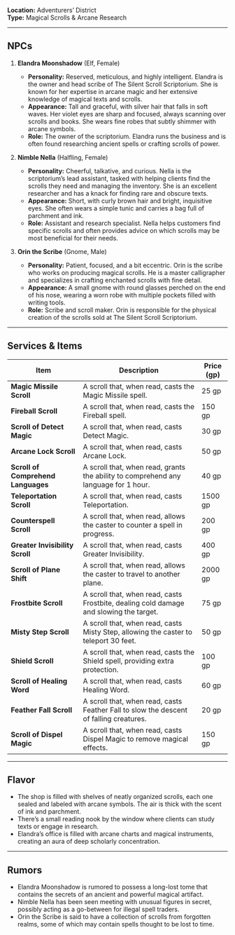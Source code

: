 **Location:** Adventurers’ District  
**Type:** Magical Scrolls & Arcane Research

---

## NPCs

1. **Elandra Moonshadow** (Elf, Female)
    
    - **Personality:** Reserved, meticulous, and highly intelligent. Elandra is the owner and head scribe of The Silent Scroll Scriptorium. She is known for her expertise in arcane magic and her extensive knowledge of magical texts and scrolls.
    - **Appearance:** Tall and graceful, with silver hair that falls in soft waves. Her violet eyes are sharp and focused, always scanning over scrolls and books. She wears fine robes that subtly shimmer with arcane symbols.
    - **Role:** The owner of the scriptorium. Elandra runs the business and is often found researching ancient spells or crafting scrolls of power.
2. **Nimble Nella** (Halfling, Female)
    
    - **Personality:** Cheerful, talkative, and curious. Nella is the scriptorium’s lead assistant, tasked with helping clients find the scrolls they need and managing the inventory. She is an excellent researcher and has a knack for finding rare and obscure texts.
    - **Appearance:** Short, with curly brown hair and bright, inquisitive eyes. She often wears a simple tunic and carries a bag full of parchment and ink.
    - **Role:** Assistant and research specialist. Nella helps customers find specific scrolls and often provides advice on which scrolls may be most beneficial for their needs.
3. **Orin the Scribe** (Gnome, Male)
    
    - **Personality:** Patient, focused, and a bit eccentric. Orin is the scribe who works on producing magical scrolls. He is a master calligrapher and specializes in crafting enchanted scrolls with fine detail.
    - **Appearance:** A small gnome with round glasses perched on the end of his nose, wearing a worn robe with multiple pockets filled with writing tools.
    - **Role:** Scribe and scroll maker. Orin is responsible for the physical creation of the scrolls sold at The Silent Scroll Scriptorium.

---

## Services & Items

| Item                               | Description                                                                            | Price (gp) |
| ---------------------------------- | -------------------------------------------------------------------------------------- | ---------- |
| **Magic Missile Scroll**           | A scroll that, when read, casts the Magic Missile spell.                               | 25 gp      |
| **Fireball Scroll**                | A scroll that, when read, casts the Fireball spell.                                    | 150 gp     |
| **Scroll of Detect Magic**         | A scroll that, when read, casts Detect Magic.                                          | 30 gp      |
| **Arcane Lock Scroll**             | A scroll that, when read, casts Arcane Lock.                                           | 50 gp      |
| **Scroll of Comprehend Languages** | A scroll that, when read, grants the ability to comprehend any language for 1 hour.    | 40 gp      |
| **Teleportation Scroll**           | A scroll that, when read, casts Teleportation.                                         | 1500 gp    |
| **Counterspell Scroll**            | A scroll that, when read, allows the caster to counter a spell in progress.            | 200 gp     |
| **Greater Invisibility Scroll**    | A scroll that, when read, casts Greater Invisibility.                                  | 400 gp     |
| **Scroll of Plane Shift**          | A scroll that, when read, allows the caster to travel to another plane.                | 2000 gp    |
| **Frostbite Scroll**               | A scroll that, when read, casts Frostbite, dealing cold damage and slowing the target. | 75 gp      |
| **Misty Step Scroll**              | A scroll that, when read, casts Misty Step, allowing the caster to teleport 30 feet.   | 50 gp      |
| **Shield Scroll**                  | A scroll that, when read, casts the Shield spell, providing extra protection.          | 100 gp     |
| **Scroll of Healing Word**         | A scroll that, when read, casts Healing Word.                                          | 60 gp      |
| **Feather Fall Scroll**            | A scroll that, when read, casts Feather Fall to slow the descent of falling creatures. | 20 gp      |
| **Scroll of Dispel Magic**         | A scroll that, when read, casts Dispel Magic to remove magical effects.                | 150 gp     |

---

## Flavor

- The shop is filled with shelves of neatly organized scrolls, each one sealed and labeled with arcane symbols. The air is thick with the scent of ink and parchment.
- There’s a small reading nook by the window where clients can study texts or engage in research.
- Elandra’s office is filled with arcane charts and magical instruments, creating an aura of deep scholarly concentration.

---

## Rumors

- Elandra Moonshadow is rumored to possess a long-lost tome that contains the secrets of an ancient and powerful magical artifact.
- Nimble Nella has been seen meeting with unusual figures in secret, possibly acting as a go-between for illegal spell traders.
- Orin the Scribe is said to have a collection of scrolls from forgotten realms, some of which may contain spells thought to be lost to time.